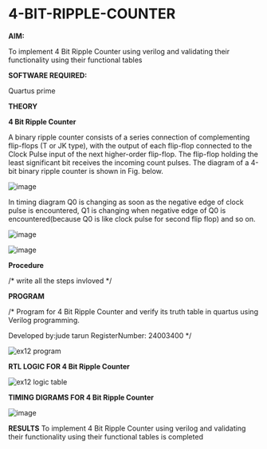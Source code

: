 # 4-BIT-RIPPLE-COUNTER

**AIM:**

To implement  4 Bit Ripple Counter using verilog and validating their functionality using their functional tables

**SOFTWARE REQUIRED:**

Quartus prime

**THEORY**

**4 Bit Ripple Counter**

A binary ripple counter consists of a series connection of complementing flip-flops (T or JK type), with the output of each flip-flop connected to the Clock Pulse input of the next higher-order flip-flop. The flip-flop holding the least significant bit receives the incoming count pulses. The diagram of a 4-bit binary ripple counter is shown in Fig. below.

![image](https://github.com/naavaneetha/4-BIT-RIPPLE-COUNTER/assets/154305477/cb4b74d4-31ab-4359-95d0-d22e67daba13)

In timing diagram Q0 is changing as soon as the negative edge of clock pulse is encountered, Q1 is changing when negative edge of Q0 is encountered(because Q0 is like clock pulse for second flip flop) and so on.

![image](https://github.com/naavaneetha/4-BIT-RIPPLE-COUNTER/assets/154305477/a573a7d6-014e-4e54-93e6-e2ac9530960b)

![image](https://github.com/naavaneetha/4-BIT-RIPPLE-COUNTER/assets/154305477/85e1958a-2fc1-49bb-9a9f-d58ccbf3663c)

**Procedure**

/* write all the steps invloved */

**PROGRAM**

/* Program for 4 Bit Ripple Counter and verify its truth table in quartus using Verilog programming.

 Developed by:jude tarun RegisterNumber: 24003400
*/ 

![ex12 program](https://github.com/user-attachments/assets/74bc0c46-c567-405d-a5bf-7d3fc6428b1b)


**RTL LOGIC FOR 4 Bit Ripple Counter**

![ex12 logic table](https://github.com/user-attachments/assets/2cd7a5b7-cce1-42fb-b01f-4386ca331465)

**TIMING DIGRAMS FOR 4 Bit Ripple Counter**

![image](https://github.com/user-attachments/assets/594296fc-ebb1-4e5b-888a-eee7443b6c67)

**RESULTS**
To implement  4 Bit Ripple Counter using verilog and validating their functionality using their functional tables
is completed
